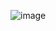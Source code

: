 ![image](https://user-images.githubusercontent.com/101138037/226740999-79ff0888-205b-4429-8173-33603e3076eb.png)


